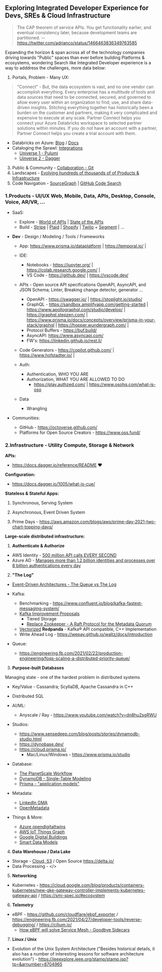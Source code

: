 ## Exploring Integrated Developer Experience for Devs, SREs & Cloud Infrastructure

> The CAP theorem of service APIs. You get functionality earlier, and eventual consistency later, because development teams are partitioned. -- https://twitter.com/adrianco/status/1466463836349763585

Expanding the horizon & span across all of the technology companies driving towards "Public" spaces than ever before building Platforms & ecosystems, wondering Search like Integrated Developer experience is a way to adddress the challenges, more data below:

1. Portals, Problem - Many UX:
> "Connect" - But, the data ecosystem is vast, and no one vendor can accomplish everything. Every enterprise has a multitude of tools and data sources that need to be connected, secured, and governed to allow every user within an organization to find, use, and share data-driven insights. Stitching everything together has historically been a burden on the customer and partners, making it very complicated and expensive to execute at any scale. Partner Connect helps you connect your Azure Databricks workspace to selected partner solutions within minutes. If you do not have an account with a partner, Partner Connect helps you create a trial account with them.
  - Databricks on Azure: [Blog](https://databricks.com/blog/2021/11/18/now-generally-available-introducing-databricks-partner-connect-to-discover-and-connect-popular-data-and-ai-tools-to-the-lakehouse.html) / [Docs](https://docs.microsoft.com/en-us/azure/databricks/integrations/partners#partner-connect)
  - Cataloging the Sprawl: [Integrations](https://github.com/backstage/community) 
    - [Universe 1 - Pulumi](https://www.pulumi.com/registry/)
    - [Uinverse 2 - Dagger](https://dagger.io/)
3. Public & Community - [Collaboration - Git](https://next.github.com/) 
4. Landscapes - [Evolving hundreds of thousands of of Products & Infrastructure](https://landscapes.dev/)
5. Code Navigation - [SourceGraph](https://sourcegraph.com/) | [GitHub Code Search](https://github.blog/2021-12-08-improving-github-code-search/)

### 1.Products - UI/UX Web, Mobile, Data, APIs, Desktop, Console, Voice, AR/VR, ...

- SaaS:
  - Explore - [World of APIs](https://www.postman.com/explore) | [State of the APIs](https://www.postman.com/state-of-api/)
  - Build - [Stripe](https://stripe.com/docs) | [Plaid](https://plaid.com/docs/) | [Shopify](https://shopify.dev/api) | [Twilio](https://www.twilio.com/docs) + [Segment](https://segment.com/docs/) | ...

- **Dev** - Design / Modeling / Tools / Frameworks
  
  - App: https://www.prisma.io/dataplatform | https://temporal.io/ |
  
  - IDE:
    - Notebooks - https://jupyter.org/ | https://colab.research.google.com/ |
    - VS Code - https://github.dev/ | https://vscode.dev/ 
 
  - APIs - Open source API specifications OpenAPI, AsyncAPI, and JSON Schema; Linter, Breaking change detector, generator ...
    - OpenAPI -  https://swagger.io/ | https://stoplight.io/studio/
    - GraphQL -  https://sandbox.amplifyapp.com/getting-started | https://www.apollographql.com/studio/develop/ | https://graphql.stepzen.com/ | https://www.prisma.io/docs/concepts/overview/prisma-in-your-stack/graphql | https://hopper.wundergraph.com/ |
    - Protocol Buffers - https://buf.build/
    - AsyncAPI: https://www.asyncapi.com/
    - FW's: https://linkedin.github.io/rest.li/
  
  - Code Generators - https://copilot.github.com/ | https://www.hofstadter.io/ | 
  
  - Auth:
     - Authentication, WHO YOU ARE
     - Authorization, WHAT YOU ARE ALLOWED TO DO 
       - https://play.authzed.com/ | https://www.osohq.com/what-is-oso

  - Data
     - Wrangling
   
- Communities:
  - GitHub - https://octoverse.github.com/
  - Platforms for Open Source Creators - https://www.oss.fund/

### 2.Infrastructure - Utility Compute, Storage & Network

**APIs:**
* https://docs.dagger.io/reference/README :heart:

**Configuration:**
* https://docs.dagger.io/1005/what-is-cue/

**Stateless & Stateful Apps:**
1. Synchronous, Serving System 
2. Asynchronous, Event Driven System

1. Prime Days - https://aws.amazon.com/blogs/aws/prime-day-2021-two-chart-topping-days/

**Large-scale distributed infrastructure:**
 
1. **Authenticate & Authorize**

* AWS Identity - [500 million API calls EVERY SECOND](https://aws.amazon.com/blogs/aws/happy-10th-birthday-aws-identity-and-access-management/)
* Azure AD - [Manages more than 1.2 billion identities and processes over 8 billion authentications every day](https://azure.microsoft.com/en-us/services/active-directory/)

2. **"The Log"**

* [Event-Driven Architectures - The Queue vs The Log](https://jack-vanlightly.com/blog/2018/5/20/event-driven-architectures-the-queue-vs-the-log)

* Kafka:
  * Benchmarking - https://www.confluent.io/blog/kafka-fastest-messaging-system/
  * [Kafka Improvement Proposals](https://cwiki.apache.org/confluence/display/KAFKA/Kafka+Improvement+Proposals)
    * Tiered Storage
    * [Replace Zookeeper - A Raft Protocol for the Metadata Quorum](https://cwiki.apache.org/confluence/display/KAFKA/KIP-595%3A+A+Raft+Protocol+for+the+Metadata+Quorum)
  * [Vectorized](https://vectorized.io/) **Redpanda** - Kafka® API compatible, C++ Implementation
  * Write Ahead Log - https://wepay.github.io/waltz/docs/introduction
* Queue:
  * https://engineering.fb.com/2021/02/22/production-engineering/foqs-scaling-a-distributed-priority-queue/

3. **Purpose-built Databases**

Managing state - one of the hardest problem in distributed systems
* Key/Value - Cassandra; ScyllaDB, Apache Cassandra in C++
* Distributed SQL 
 
 * AI/ML:
    * Anyscale / Ray - https://www.youtube.com/watch?v=dn8hu2sgRWU
 
 * Studios: 
    * https://www.sensedeep.com/blog/posts/stories/dynamodb-studio.html
    * https://dynobase.dev/
    * https://cloud.prisma.io/
      * Mac/Linux/Windows - https://www.prisma.io/studio

* Database:
  * [The PlanetScale Workflow](https://docs.planetscale.com/concepts/planetscale-workflow)
  * [DynamoDB - Single-Table Modeling](https://amazondynamodbofficehrs.splashthat.com/)
  * [Prisma - "application models"](https://www.prisma.io/docs/concepts/overview/what-is-prisma/data-modeling)
  

* Metadata: 
  * [LinkedIn GMA](https://github.com/linkedin/datahub-gma/blob/master/docs/how/metadata-modelling.md)
  * [OpenMetadata](https://docs.open-metadata.org/openmetadata/schemas)

* Things & More:
  * [Azure opendigitaltwins](https://github.com/Azure/opendigitaltwins-building)
  * [AWS IoT Things Graph](https://docs.aws.amazon.com/thingsgraph/latest/ug/iot-tg-whatis.html)
  * [Google Digital Buildings](https://google.github.io/digitalbuildings/)
  * [Smart Data Models](https://smartdatamodels.org/)

4. **Data Warehouse / Data Lake**

* Storage - [Cloud, S3](https://www.allthingsdistributed.com/2021/03/happy-15th-birthday-amazon-s3.html) / Open Source https://delta.io/
* Data Processing - </>

5. **Networking**

* Kubernetes - https://cloud.google.com/blog/products/containers-kubernetes/new-gke-gateway-controller-implements-kubernetes-gateway-api / https://smi-spec.io/#ecosystem

6. **Telemetry**
* eBPF - https://github.com/cloudflare/ebpf_exporter / https://engineering.fb.com/2021/04/27/developer-tools/reverse-debugging/ / https://cilium.io/
  * [How eBPF will solve Service Mesh - Goodbye Sidecars](https://isovalent.com/blog/post/2021-12-08-ebpf-servicemesh)

7. **Linux / Unix**
* Evolution of the Unix System Architecture ("Besides historical details, it also has a number of interesting lessons for software architecture evolution") - https://ieeexplore.ieee.org/stamp/stamp.jsp?tp=&arnumber=8704965
 


